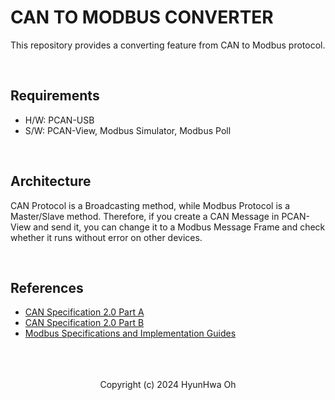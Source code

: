 # CAN TO MODBUS CONVERTER

This repository provides a converting feature from CAN to Modbus protocol.

<br/>

## Requirements

- H/W: PCAN-USB
- S/W: PCAN-View, Modbus Simulator, Modbus Poll

<br/>

## Architecture 

CAN Protocol is a Broadcasting method, while Modbus Protocol is a Master/Slave method. Therefore, if you create a CAN Message in PCAN-View and send it, you can change it to a Modbus Message Frame and check whether it runs without error on other devices.

<br/>

## References

- <a href='https://www.port.de/fileadmin/user_upload/Dateien_IST_fuer_Migration/CAN20A.pdf'>CAN Specification 2.0 Part A</a>
- <a href='https://affon.narod.ru/CAN/CAN20B.pdf'>CAN Specification 2.0 Part B</a>
- <a href='https://www.modbus.org/specs.php'>Modbus Specifications and Implementation Guides</a>

<br/>
<br/>
<br/>

<div align='center'>
Copyright (c) 2024 HyunHwa Oh
</div>
